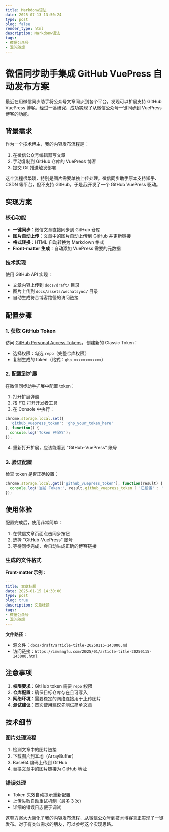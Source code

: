 ```yaml
---
title: Markdonw语法
date: 2025-07-13 13:50:24
type: post
blog: false
render_type: html
description: Markdonw语法
tags:
- 微信公众号
- 混沌随想
---
```


# 微信同步助手集成 GitHub VuePress 自动发布方案

最近在用微信同步助手将公众号文章同步到各个平台，发现可以扩展支持 GitHub VuePress 博客。经过一番研究，成功实现了从微信公众号一键同步到 VuePress 博客的功能。

## 背景需求

作为一个技术博主，我的内容发布流程是：
1. 在微信公众号编辑器写文章
2. 手动复制到 GitHub 仓库的 VuePress 博客
3. 提交 Git 推送触发部署

这个流程很繁琐，特别是图片需要单独上传处理。微信同步助手原本支持知乎、CSDN 等平台，但不支持 GitHub。于是我开发了一个 GitHub VuePress 驱动。

## 实现方案

### 核心功能
- **一键同步**：微信文章直接同步到 GitHub 仓库
- **图片自动上传**：文章中的图片自动上传到 GitHub 并更新链接
- **格式转换**：HTML 自动转换为 Markdown 格式
- **Front-matter 生成**：自动添加 VuePress 需要的元数据

### 技术实现
使用 GitHub API 实现：
- 文章内容上传到 `docs/draft/` 目录
- 图片上传到 `docs/assets/wechatsync/` 目录  
- 自动生成符合博客路径的访问链接

## 配置步骤

### 1. 获取 GitHub Token

访问 [GitHub Personal Access Tokens](https://github.com/settings/tokens)，创建新的 Classic Token：

- 选择权限：勾选 `repo`（完整仓库权限）
- 复制生成的 token（格式：`ghp_xxxxxxxxxxxx`）

### 2. 配置到扩展

在微信同步助手扩展中配置 token：

1. 打开扩展弹窗
2. 按 F12 打开开发者工具
3. 在 Console 中执行：

```javascript
chrome.storage.local.set({ 
  'github_vuepress_token': 'ghp_your_token_here' 
}, function() {
  console.log('Token 已保存');
});
```

4. 重新打开扩展，应该能看到 "GitHub-VuePress" 账号

### 3. 验证配置

检查 token 是否正确设置：

```javascript
chrome.storage.local.get(['github_vuepress_token'], function(result) {
  console.log('当前 Token:', result.github_vuepress_token ? '已设置' : '未设置');
});
```

## 使用体验

配置完成后，使用非常简单：

1. 在微信文章页面点击同步按钮
2. 选择 "GitHub-VuePress" 账号
3. 等待同步完成，会自动生成正确的博客链接

### 生成的文件格式

**Front-matter 示例**：
```yaml
---
title: 文章标题
date: 2025-01-15 14:30:00
type: post
blog: true
description: 文章标题
tags:
- 微信公众号
- 混沌随想
---
```

**文件路径**：
- 源文件：`docs/draft/article-title-20250115-143000.md`
- 访问链接：`https://imwangfu.com/2025/01/article-title-20250115-143000.html`

## 注意事项

1. **权限要求**：GitHub token 需要 `repo` 权限
2. **仓库配置**：确保目标仓库存在且可写入
3. **网络环境**：需要稳定的网络连接用于上传图片
4. **测试建议**：首次使用建议先测试简单文章

## 技术细节

### 图片处理流程
1. 检测文章中的图片链接
2. 下载图片到本地（ArrayBuffer）
3. Base64 编码上传到 GitHub
4. 替换文章中的图片链接为 GitHub 地址

### 错误处理
- Token 失效自动提示重新配置
- 上传失败自动重试机制（最多 3 次）
- 详细的错误日志便于调试

这套方案大大简化了我的内容发布流程，从微信公众号到技术博客真正实现了一键发布。对于有类似需求的朋友，可以参考这个实现思路。